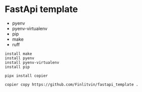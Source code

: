 # FastApi template
- pyenv
- pyenv-virtualenv
- pip
- make
- ruff

```
install make
install pyenv
install pyenv-virtualenv
install pip

pipx install copier

copier copy https://github.com/Finlitvin/fastapi_template .


```